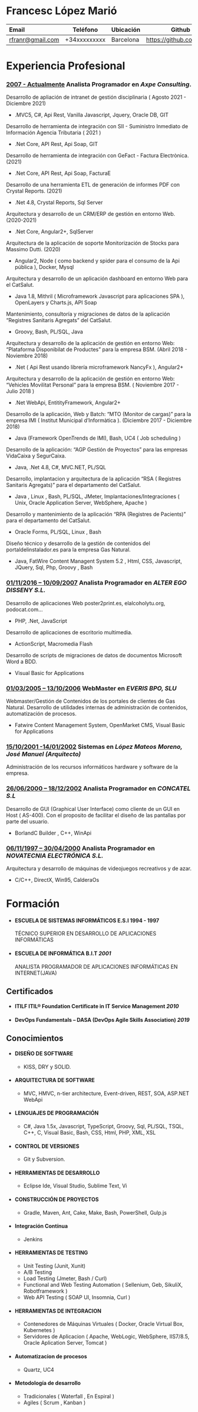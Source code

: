 <!-- The (first) h1 will be used as the <title> of the HTML page -->

# Francesc López Marió

| Email            | Teléfono     | Ubicación | Github                    |
|:---------------- | ------------ | --------- | ------------------------- |
| rfranr@gmail.com | +34xxxxxxxxx | Barcelona | https://github.com/rfranr |

# Experiencia Profesional

### <u>2007 - Actualmente</u> **Analista Programador** en *Axpe Consulting*.

Desarrollo de apliación de intranet de gestión disciplinaria ( Agosto 2021 - Diciembre 2021)

- .MVC5, C#, Api Rest, Vanilla Javascript, Jquery, Oracle DB, GIT

Desarrollo de herramienta de integración con SII - Suministro Inmediato de Información Agencia Tributaria ( 2021 )

* .Net Core, API Rest, Api Soap, GIT

Desarrollo de herramienta de integración con GeFact - Factura Electrònica. (2021)

* .Net Core, API Rest, Api Soap, FacturaE

Desarrollo de una herramienta ETL de generación de informes PDF con Crystal Reports. (2021)

* .Net 4.8, Crystal Reports, Sql Server

Arquitectura y desarrollo de un CRM/ERP de gestión en entorno Web. (2020-2021)

* .Net Core, Angular2+, SqlServer

Arquitectura de la aplicación de soporte Monitorización de Stocks para Massimo Dutti. (2020)

* Angular2, Node ( como backend y spider para el consumo de la Api pública ), Docker, Mysql

Arquitectura y desarrollo de un aplicación dashboard en entorno Web para el CatSalut.

* Java 1.8, Mithril ( Microframework Javascript para aplicaciones SPA ), OpenLayers y Charts.js, API Soap 

Mantenimiento, consultoría y migraciones de datos de la aplicación “Registres Sanitaris Agregats” del CatSalut.

* Groovy, Bash, PL/SQL, Java

Arquitectura y desarrollo de la aplicación de gestión en entorno Web: “Plataforma Disponibilat de Productes” para la empresa BSM. (Abril 2018 - Noviembre 2018)

* .Net ( Api Rest usando librería microframework NancyFx ), Angular2+ 

Arquitectura y desarrollo de la aplicación de gestión en entorno Web: “Vehicles Movilitat Personal” para la empresa BSM. ( Noviembre 2017 - Julio 2018 )

* .Net WebApi, EntitityFramework, Angular2+

Desarrollo de la aplicación, Web y Batch: “MTO (Monitor de cargas)” para la empresa IMI ( Institut Municipal d’Informàtica ). (Diciembre 2017 - Diciembre 2018) 

* Java (Framework OpenTrends de IMI), Bash, UC4 ( Job scheduling )

Desarrollo de la aplicación: “AGP Gestión de Proyectos” para las empresas VidaCaixa y SegurCaixa.

* Java, .Net 4.8, C#,  MVC.NET, PL/SQL

Desarrollo, implantacion y arquitectura de la aplicación “RSA ( Registres Sanitaris Agregats)” para el departamento del CatSalut.

* Java , Linux , Bash, PL/SQL, JMeter, Implantaciones/Integraciones ( Unix, Oracle Application Server, WebSphere, Apache )

Desarrollo y mantenimiento de la aplicación “RPA (Registres de Pacients)” para el departamento del CatSalut.

* Oracle Forms, PL/SQL, Linux , Bash

Diseño técnico y desarrollo de la gestión de contenidos del portaldelinstalador.es para la empresa Gas Natural.

* Java, FatWire Content Managent System 5.2 , Html, CSS, Javascript, JQuery, Sql, Php, Groovy , Bash

### <u> 01/11/2016 – 10/09/2007</u> **Analista Programador** en *ALTER EGO DISSENY S.L.*

Desarrollo de aplicaciones Web poster2print.es, elalcoholytu.org, podocat.com…

* PHP, .Net, JavaScript

Desarrollo de aplicaciones de escritorio multimedia.

* ActionScript, Macromedia Flash

Desarrollo de scripts de migraciones de datos de documentos Microsoft Word a BDD.

* Visual Basic for Applications

### <u>01/03/2005 – 13/10/2006</u> **WebMaster** en *EVERIS BPO, SLU*

Webmaster/Gestión de Contenidos de los portales de clientes de Gas Natural. Desarrollo de utilidades internas de administración de contenidos, automatización de procesos.

* Fatwire Content Management System, OpenMarket CMS, Visual Basic for Applications

### <u>15/10/2001 -14/01/2002</u> **Sistemas** en *López Mateos Moreno, José Manuel (Arquitecto)*

Administración de los recursos informáticos hardware y software de la empresa.

### <u>26/06/2000 – 18/12/2002</u> **Analista Programador** en *CONCATEL S.L*

Desarrollo de GUI (Graphical User Interface) como cliente de un GUI en Host ( AS-400). Con el proposito de facilitar el diseño de las pantallas por parte del usuario.

* BorlandC Builder , C++, WinApi

### <u>06/11/1997 – 30/04/2000</u> **Analista Programador** en <i>NOVATECNIA ELECTRÓNICA S.L.</i>

Arquitectura y desarrollo de máquinas de videojuegos recreativos y de azar.

* C/C++, DirectX, Win95, CalderaOs

# Formación

- #### ESCUELA DE SISTEMAS INFORMÁTICOS E.S.I  <span>1994 - 1997</span>
  
  TÉCNICO SUPERIOR EN DESARROLLO DE APLICACIONES INFORMÁTICAS

- #### <span>ESCUELA DE INFORMÁTICA B.I.T</span> *2001*
  
  ANALISTA PROGRAMADOR DE APLICACIONES INFORMÁTICAS EN INTERNET(JAVA)

## Certificados

- #### <span>ITILF ITIL® Foundation Certificate in IT Service Management</span> *2010*
- #### <span>DevOps Fundamentals – DASA (DevOps Agile Skills Association)</span> *2019*

## Conocimientos

- #### DISEÑO DE SOFTWARE
  
  - KISS, DRY y SOLID.

- #### ARQUITECTURA DE SOFTWARE
  
  - MVC, HMVC, n-tier architecture, Event-driven, REST, SOA, ASP.NET WebApi 

- #### LENGUAJES DE PROGRAMACIÓN
  
  - C#, Java 1.5x, Javascript, TypeScript, Groovy, Sql, PL/SQL, TSQL, C++, C, Visual Basic, Bash, CSS, Html, PHP, XML, XSL

- #### CONTROL DE VERSIONES
  
  - Git y Subversion.

- #### HERRAMIENTAS DE DESARROLLO
  
  - Eclipse Ide, Visual Studio, Sublime Text, Vi

- #### CONSTRUCCIÓN DE PROYECTOS
  
  - Gradle, Maven, Ant, Cake, Make, Bash, PowerShell, Gulp.js 

- #### Integración Contínua
  
  - Jenkins

- #### HERRAMIENTAS DE TESTING
  
  * Unit Testing (Junit, Xunit)
  * A/B Testing
  * Load Testing (Jmeter, Bash / Curl)
  * Functional and Web Testing Automation ( Sellenium, Geb, SikuliX, Robotframework )
  * Web API Testing ( SOAP UI, Insomnia, Curl )

- #### HERRAMIENTAS DE INTEGRACION
  
  * Contenedores de Máquinas Virtuales ( Docker, Oracle Virtual Box, Kubernetes )
  * Servidores de Aplicacion ( Apache, WebLogic, WebSphere, IIS7/8.5, Oracle Aplication Server, Tomcat )

- #### Automatizacion de procesos
  
  * Quartz, UC4

- #### Metodología de desarrollo
  
  * Tradicionales ( Waterfall , En Espiral )
  * Agiles ( Scrum , Kanban )

​    
